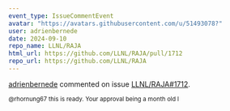 ```yaml
---
event_type: IssueCommentEvent
avatar: "https://avatars.githubusercontent.com/u/51493078?"
user: adrienbernede
date: 2024-09-10
repo_name: LLNL/RAJA
html_url: https://github.com/LLNL/RAJA/pull/1712
repo_url: https://github.com/LLNL/RAJA
---
```


<a href='https://github.com/adrienbernede' target='_blank'>adrienbernede</a> commented on issue <a href='https://github.com/LLNL/RAJA/pull/1712' target='_blank'>LLNL/RAJA#1712</a>.

<small>@rhornung67 this is ready. Your approval being a month old I